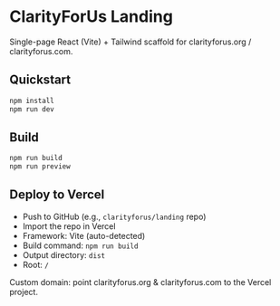 # ClarityForUs Landing

Single-page React (Vite) + Tailwind scaffold for clarityforus.org / clarityforus.com.

## Quickstart
```bash
npm install
npm run dev
```

## Build
```bash
npm run build
npm run preview
```

## Deploy to Vercel
- Push to GitHub (e.g., `clarityforus/landing` repo)
- Import the repo in Vercel
- Framework: Vite (auto-detected)
- Build command: `npm run build`
- Output directory: `dist`
- Root: `/`

Custom domain: point clarityforus.org & clarityforus.com to the Vercel project.
